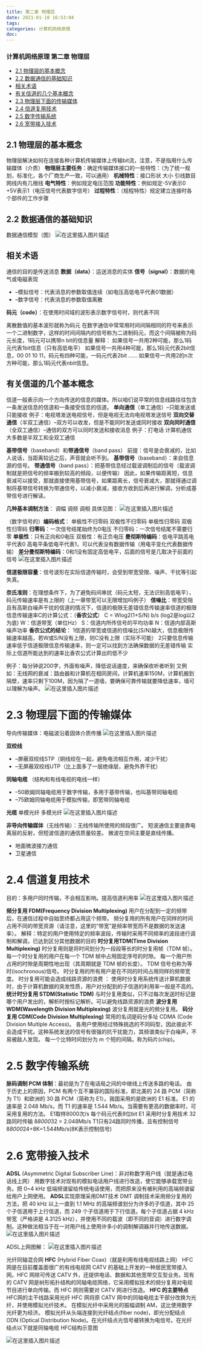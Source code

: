 ```yaml
---
title: 第二章 物理层
date: 2021-01-10 16:53:04
tags:
categories: 计算机网络原理
doc:
---
```


### 计算机网络原理 第二章 物理层

- [2.1 物理层的基本概念](#2.1物理层的基本概念)
- [2.2 数据通信的基础知识](#2.2数据通信的基础知识)
- [相关术语](#相关术语)
- [有关信道的几个基本概念](#有关信道的几个基本概念)
- [2.3 物理层下面的传输媒体](#2.3物理层下面的传输媒体)
- [2.4 信道复用技术](#2.4信道复用技术)
- [2.5 数字传输系统](#2.5数字传输系统)
- [2.6 宽带接入技术](#2.6宽带接入技术)


<span id="2.1物理层的基本概念"></span>
## 2.1 物理层的基本概念

物理层解决如何在连接各种计算机传输媒体上传输bit流，注意，不是指用什么传输媒体（介质）
 **物理层主要任务**：确定传输媒体接口的一些特性：（为了统一规划，标准化，各个厂商生产一致，可以通用）
 **机械特性**：接口形状 大小 引线数目 网线内有几根线
 **电气特性**：例如规定电压范围
 **功能特性**：例如规定-5V表示0 +5V表示1（电压信号代表数字信号）
 **过程特性**：（规程特性）规定建立连接时各个部件的工作步骤
<span id="2.2数据通信的基础知识"></span>
## 2.2 数据通信的基础知识

数据通信模型（图）
 ![在这里插入图片描述](/images/javawz/20201219080914249.png)

## 相关术语

通信的目的是传送消息
 **数据（data）**：运送消息的实体
 **信号（signal）**：数据的电气或电磁表现

- –模拟信号：代表消息的参数取值连续（如电压高低电平代表01数据）
- –数字信号：代表消息的参数取值离散

**码元（code）**：在使用时间域的波形表示数字信号时，则代表不同

离散数值的基本波形就称为码元
 在数字通信中常常用时间间隔相同的符号来表示一个二进制数字，这样的时间间隔内的信号称为二进制码元，而这个间隔被称为码元长度，1码元可以携带n bit的信息量
 解释：
 如果信号一共用2种可能，那么1码元代表1bit信息（只有高低电平）
 如果信号一共用4种可能，那么1码元代表2bit信息，00 01 10 11，码元有四种可能，一码元代表2bit
 ……
 如果信号一共用2的n次方种可能，那么1码元代表nbit信息。

## 有关信道的几个基本概念

信道一般表示向一个方向传送的信息的媒体。所以咱们说平常的信息线路往往包含一条发送信息的信道和一条接受信息的信道。
 **单向通信**（单工通信）–只能发送或只能接收
 例子：电视塔发送电视信号，但是电视无法向电视塔发送信号
 **双向交替通信**（半双工通信）–双方可以收发，但是不能同时发送或同时接收
 **双向同时通信**（全双工通信）–通信的双方可以同时发送和接收消息
 例子：打电话
 计算机通信大多数是半双工和全双工通信

**基带信号**（baseband）和**带通信号**（band pass）
 前提：信号是会衰减的，比如人说话，当距离较远之后，声音就会听不到。
 **基带信号**（baseband）：来自信息源的信号。
 **带通信号**（band pass）：把基带信息经过载波调制后的信号（载波调制就是把信号的频率搬到较高的频段，以便传输）
 因此，如果传输距离短，信息衰减可以接受，那就直接使用基带信号，如果距离长，信号衰减大，那就得通过调制将基带信号转换为带通信号，以减小衰减，接收方收到后再进行解调，分析成基带信号进行解读。

**几种基本调制方法**：
 调幅
 调频
 调相
 具体见图：
 ![在这里插入图片描述](/images/javawz/20201219080923486.png)

（数字信号的）**编码格式**：
 单极性不归零码
 双极性不归零码
 单极性归零码
 双极性归零码
 **归零码**：一次信号结尾始终为0电压 不归零码：一次信号结尾不需要归零
 **单极性**：只有正向和0电压 双极性：有正负电压
 **曼彻斯特编码**：低电平跳高电平代表0 高电平条低电平代表1，可以代表没有数据传输（用电平变化代表数据传输）
 **差分曼彻斯特编码**：0和1没有固定高低电平，后面的信号是几取决于前面的信号
 ![在这里插入图片描述](/images/javawz/20201219080946865.png)

**信道极限容量**：信号波形在实际信道传输时，会受到带宽受限、噪声、干扰等引起失真。

**奈氏准则**：在理想条件下，为了避免码间串扰（码元太短，无法识别高低电平），码元传输速率是有上限的（上一章带宽可以无限增加吗例子）
 **信噪比**：带宽受阻且有高斯白噪声干扰的信道的情况下，信道的极限无差错信息传输速率信道的极限信息传输速率C的计算公式：（**香农公式**）
 C = Wlog2(1+S/N) b/s (log2是log以2为底)
 W：信道带宽（单位Hz）
 S：信道内所传信号的平均功率
 N：信道内部高斯噪声功率
 **香农公式的结论**：
 1信道的带宽或信道的信噪比(S/N)越大，信息极限传输速率越高，若W或S/N没有上限，则C没有上限（实际不可能）
 2只要信息传输速率低于信道极限信息传输速率，则一定可以找到方法确保数据的无差错传输
 实际上信道所能达到的速率比香农公式计算出的低不少

例子：每分钟说200字，外面有噪声，降低说话速度，来确保收听者听到
 又例如：无线网的衰减：路由器和计算机在相同房间，计算机速率150M，计算机搬到隔壁，速率只剩下100M，因为隔了一道墙，要确保可靠传输就要降低速率，墙可以理解为噪声。
 ![在这里插入图片描述](/images/javawz/20201219080955663.png)
<span id="2.3物理层下面的传输媒体"></span>
# 2.3 物理层下面的传输媒体

导向传输媒体：电磁波沿着固体介质传播
 ![在这里插入图片描述](/images/javawz/202012190810070.png)

**双绞线**

- –屏蔽双绞线STP（铜线绞在一起，避免电流相互作用，减少干扰）
- –无屏蔽双绞线UTP（比上面多了一层绝缘层，避免外界干扰）

**同轴电缆** （结构和有线电视的电线一样）

- –50欧姆同轴电缆用于数字传输，多用于基带传输，也叫基带同轴电缆
- –75欧姆同轴电缆用于模拟传输，即宽带同轴电缆

**光缆**
 单模光纤
 多模光纤
 ![在这里插入图片描述](/images/javawz/20201219081015693.png)

**非导向传输媒体**（无线传输）：无线传输所使用的频段很广。
 短波通信主要是靠电离层的反射，但短波信道的通信质量较差。
 微波在空间主要是直线传播。

- 地面微波接力通信
- 卫星通信

<span id="2.4 信道复用技术"></span>
# 2.4 信道复用技术

目的：多用户同时传输，不会相互影响。提高信道利用率
 ![在这里插入图片描述](/images/javawz/20201219081023953.png)

**频分复用 FDM(Frequency Division Multiplexing)**
 用户在分配到一定的频带后，在通信过程中自始至终都占用这个频带。
 频分复用的所有用户在同样的时间占用不同的带宽资源（请注意，这里的“带宽”是频率带宽而不是数据的发送速率）。
 解释：特定的用户使用特定的频率波段，传输时采用不同频率的波段进行调制和解调，已达到区分其他数据的目的
 **时分复用TDM(Time Division Multiplexing)**
 时分复用则是将时间划分为一段段等长的时分复用帧（TDM 帧）。每一个时分复用的用户在每一个 TDM 帧中占用固定序号的时隙。
 每一个用户所占用的时隙是周期性地出现（其周期就是 TDM 帧的长度）。
 TDM 信号也称为等时(isochronous)信号。
 时分复用的所有用户是在不同的时间占用同样的频带宽度。
 时分复用可能会造成线路资源的浪费 ：
 使用时分复用系统传送计算机数据时，由于计算机数据的突发性质，用户对分配到的子信道的利用率一般是不高的。
 **统计时分复用 STDM(Statistic TDM)**
 与时分复用类似，只不过每次发送时标记是哪个用户发出的，解析时按标记解析。可以避免线路资源的浪费
 **波分复用 WDM(Wavelength Division Multiplexing)**
 波分复用就是光的频分复用。
 **码分复用 CDM(Code Division Multiplexing)**
 常用的名词是码分多址 CDMA (Code Division Multiple Access)。
 各用户使用经过特殊挑选的不同码型，因此彼此不会造成干扰。这种系统发送的信号有很强的抗干扰能力，其频谱类似于白噪声，不易被敌人发现。 每一个比特时间划分为 m 个短的间隔，称为码片(chip)。

<span id="2.5数字传输系统"></span>
# 2.5 数字传输系统

**脉码调制 PCM 体制**：最初是为了在电话局之间的中继线上传送多路的电话。
 由于历史上的原因，PCM 有两个互不兼容的国际标准，即北美的 24 路 PCM（简称为 T1）和欧洲的 30 路 PCM（简称为 E1）。我国采用的是欧洲的 E1 标准。
 E1 的速率是 2.048 Mb/s，而 T1 的速率是 1.544 Mb/s。当需要有更高的数据率时，可采用复用的方法。
 E1取样8000次/s 每个码元代表8位bit E1 采用时分复用技术 32路同时传输
 8*8000*32 = 2.048Mb/s
 T1只有24路同时传播，且有控制信号
 8*8000*24+8K=1.544Mb/s(8K表示控制信号)
<span id="2.6宽带接入技术"></span>
# 2.6 宽带接入技术

**ADSL** (Asymmetric Digital Subscriber Line)：非对称数字用户线（就是通过电话线上网）
 用数字技术对现有的模拟电话用户线进行改造，使它能够承载宽带业务。把 0~4 kHz 低端频谱留给传统电话使用，而把原来没有被利用的高端频谱留给用户上网使用。
 **ADSL**实现原理采用DMT技术
 DMT 调制技术采用频分复用的方法，把 40 kHz 以上一直到 1.1 MHz 的高端频谱划分为许多的子信道，其中 25  个子信道用于上行信道，而 249 个子信道用于下行信道。每个子信道占据 4 kHz 带宽（严格讲是 4.3125  kHz），并使用不同的载波（即不同的音调）进行数字调制。这种做法相当于在一对用户线上使用许多小的调制解调器并行地传送数据。
 ![在这里插入图片描述](/images/javawz/2020121908103317.png)

ADSL上网图解：
 ![在这里插入图片描述](/images/javawz/20201219081052766.png)

光纤同轴混合网 **HFC** (Hybrid Fiber Coax)（就是利用有线电视线路上网）
  HFC 网是在目前覆盖面很广的有线电视网 CATV 的基础上开发的一种居民宽带接入网。HFC 网除可传送 CATV  外，还提供电话、数据和其他宽带交互型业务。现有的 CATV 网是树形拓扑结构的同轴电缆网络，它采用模拟技术的频分复用对电视节目进行单向传输。而  HFC 网则需要对 CATV 网进行改造。
 **HFC 的主要特点**
 HFC网的主干线路采用光纤
 HFC 网将原 CATV 网中的同轴电缆主干部分改换为光纤，并使用模拟光纤技术。
 在模拟光纤中采用光的振幅调制 AM，这比使用数字光纤更为经济。
 模拟光纤从头端连接到光纤结点(fiber node)，即光分配结点 ODN (Optical Distribution Node)。在光纤结点光信号被转换为电信号。在光纤结点以下就是同轴电缆
 HFC结构示意图

 ![在这里插入图片描述](/images/javawz/2020121908105979.png) 